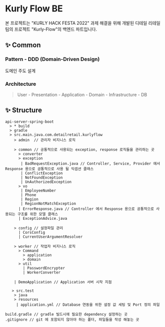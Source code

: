 # Kurly Flow BE
본 프로젝트는 "KURLY HACK FESTA 2022" 과제 해결을 위해 개발된 
디테일 리테일 팀의 프로젝트 "Kurly-Flow"의 백엔드 파트입니다.

## ✨ Common

### Pattern - DDD (Domain-Driven Design)
도메인 주도 설계

### Architecture
> User - Presentation - Application - Domain - Infrastructure - DB


## ✨ Structure
```text
api-server-spring-boot
  > * build
  > gradle
  > src.main.java.com.detailretail.kurlyflow
    > admin  // 관리자 비지니스 로직
    
    > common // 공통적으로 사용되는 exception, response 로직들을 관리하는 곳
      > converter
      > exception
       | BadRequestException.java // Controller, Service, Provider 에서 Response 용으로 공통적으로 사용 될 익셉션 클래스
       | ConflictException
       | NotFoundException
       | UnAuthorizedException
      > vo
       | EmployeeNumber
       | Phone
       | Region
       | RegionNotMatchException
      | ErrorResponse.java // Controller 에서 Response 용으로 공통적으로 사용되는 구조를 위한 모델 클래스
      | ExceptionAdvice.java 
      
    > config // 설정파일 관리
      | CorsConfig
      | CurrentUserArgumentResolver
      
    > worker // 작업자 비지니스 로직
      > Command
        > application
        > domain
      > util
        | PasswordEncrypter
        | WorkerConverter
        
    | DemoApplication // Application 서버 시작 지점
    
   > src.test
    > java
    > resources
     | application.yml // Database 연동을 위한 설정 값 세팅 및 Port 정의 파일
     
build.gradle // gradle 빌드시에 필요한 dependency 설정하는 곳
.gitignore // git 에 포함되지 않아야 하는 폴더, 파일들을 작성 해놓는 곳

```